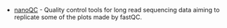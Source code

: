 * [nanoQC](https://github.com/wdecoster/nanoQC) - Quality control tools for long read sequencing data aiming to replicate some of the plots made by fastQC.
